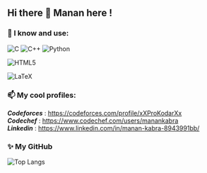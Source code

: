 ## Hi there 👋 Manan here !

<!--
**manankabra99/manankabra99** is a ✨ _special_ ✨ repository because its `README.md` (this file) appears on your GitHub profile.

Here are some ideas to get you started:


- 🌱 I’m currently learning ...
- 👯 I’m looking to collaborate on ...
- 🤔 I’m looking for help with ...
- 💬 Ask me about ...

- 😄 Pronouns: ...
- ⚡ Fun fact: ...
-->
### 🔭 I know and use: 

![C](https://img.shields.io/badge/c-%2300599C.svg?style=for-the-badge&logo=c&logoColor=white)    ![C++](https://img.shields.io/badge/c++-%2300599C.svg?style=for-the-badge&logo=c%2B%2B&logoColor=white)   ![Python](https://img.shields.io/badge/python-3670A0?style=for-the-badge&logo=python&logoColor=ffdd54)

![HTML5](https://img.shields.io/badge/html5-%23E34F26.svg?style=for-the-badge&logo=html5&logoColor=white)

![LaTeX](https://img.shields.io/badge/latex-%23008080.svg?style=for-the-badge&logo=latex&logoColor=white)

### 📫  My cool profiles:

***Codeforces*** : https://codeforces.com/profile/xXProKodarXx </br>
***Codechef***   : https://www.codechef.com/users/manankabra </br>
***Linkedin***   : https://www.linkedin.com/in/manan-kabra-8943991bb/

### ✨ My GitHub

![Top Langs](https://github-readme-stats.vercel.app/api/top-langs/?username=manankabra99&layout=compact&theme=highcontrast)
